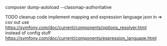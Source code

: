 composer dump-autoload --classmap-authoritative

TODO
cleanup code
implement mapping and expression language
json in => csv out
use https://symfony.com/doc/current/components/options_resolver.html instead of config stuff
https://symfony.com/doc/current/components/expression_language.html
